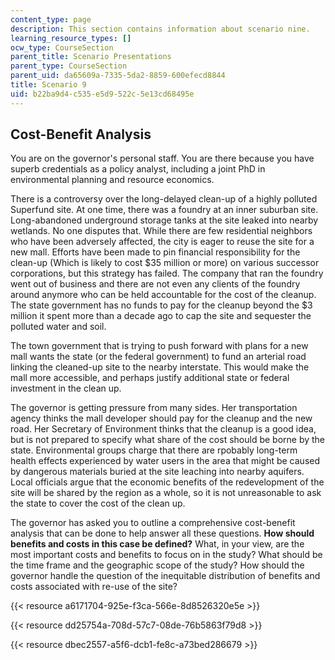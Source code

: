 ```yaml
---
content_type: page
description: This section contains information about scenario nine.
learning_resource_types: []
ocw_type: CourseSection
parent_title: Scenario Presentations
parent_type: CourseSection
parent_uid: da65609a-7335-5da2-8859-600efecd8844
title: Scenario 9
uid: b22ba9d4-c535-e5d9-522c-5e13cd68495e
---
```


Cost-Benefit Analysis
---------------------

You are on the governor's personal staff. You are there because you have superb credentials as a policy analyst, including a joint PhD in environmental planning and resource economics.

There is a controversy over the long-delayed clean-up of a highly polluted Superfund site. At one time, there was a foundry at an inner suburban site. Long-abandoned underground storage tanks at the site leaked into nearby wetlands. No one disputes that. While there are few residential neighbors who have been adversely affected, the city is eager to reuse the site for a new mall. Efforts have been made to pin financial responsibility for the clean-up (Which is likely to cost $35 million or more) on various successor corporations, but this strategy has failed. The company that ran the foundry went out of business and there are not even any clients of the foundry around anymore who can be held accountable for the cost of the cleanup. The state government has no funds to pay for the cleanup beyond the $3 million it spent more than a decade ago to cap the site and sequester the polluted water and soil.

The town government that is trying to push forward with plans for a new mall wants the state (or the federal government) to fund an arterial road linking the cleaned-up site to the nearby interstate. This would make the mall more accessible, and perhaps justify additional state or federal investment in the clean up.

The governor is getting pressure from many sides. Her transportation agency thinks the mall developer should pay for the cleanup and the new road. Her Secretary of Environment thinks that the cleanup is a good idea, but is not prepared to specify what share of the cost should be borne by the state. Environmental groups charge that there are rpobably long-term health effects experienced by water users in the area that might be caused by dangerous materials buried at the site leaching into nearby aquifers. Local officials argue that the economic benefits of the redevelopment of the site will be shared by the region as a whole, so it is not unreasonable to ask the state to cover the cost of the clean up.

The governor has asked you to outline a comprehensive cost-benefit analysis that can be done to help answer all these questions. **How should benefits and costs in this case be defined?** What, in your view, are the most important costs and benefits to focus on in the study? What should be the time frame and the geographic scope of the study? How should the governor handle the question of the inequitable distribution of benefits and costs associated with re-use of the site?

{{< resource a6171704-925e-f3ca-566e-8d8526320e5e >}}

{{< resource dd25754a-708d-57c7-08de-76b5863f79d8 >}}

{{< resource dbec2557-a5f6-dcb1-fe8c-a73bed286679 >}}